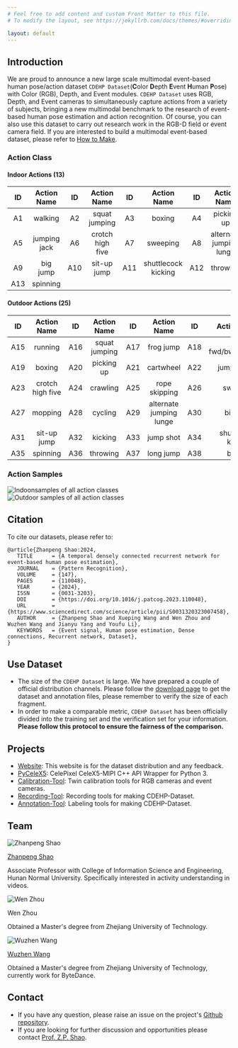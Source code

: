 ```yaml
---
# Feel free to add content and custom Front Matter to this file.
# To modify the layout, see https://jekyllrb.com/docs/themes/#overriding-theme-defaults

layout: default
---
```

## Introduction

We are proud to announce a new large scale multimodal event-based human pose/action dataset `CDEHP Dataset`(**C**olor **D**epth **E**vent **H**uman **P**ose) with Color (RGB), Depth, and Event modules. `CDEHP Dataset` uses RGB, Depth, and Event cameras to simultaneously capture actions from a variety of subjects, bringing a new multimodal benchmark to the research of event-based human pose estimation and action recognition. Of course, you can also use this dataset to carry out research work in the RGB-D field or event camera field. If you are interested to build a multimodal event-based dataset, please refer to [How to Make](/how-to-make).

### Action Class

#### Indoor Actions (13)

| ID    | Action Name   | ID    | Action Name       | ID    | Action Name          | ID    | Action Name              |
| :---: | :-----------: | :---: | :---------------: | :---: | :------------------: | :---: | :----------------------: |
| A1    | walking       | A2    | squat jumping     | A3    | boxing               | A4    | picking up               |
| A5    | jumping jack  | A6    | crotch high five  | A7    | sweeping             | A8    | alternate jumping lunge  |
| A9    | big jump      | A10   | sit-up jump       | A11   | shuttlecock kicking  | A12   | throwing                 |
| A13   | spinning      |       |                   |       |                      |       |                          |

#### Outdoor Actions (25)

|   ID   |   Action Name      |   ID   |   Action Name   |   ID   |   Action Name             |   ID   |   Action Name             |
| :----: | :----------------: | :----: | :-------------: | :----: | :-----------------------: | :----: | :-----------------------: |
|   A15  |   running          |   A16  |   squat jumping |   A17  |   frog jump               |   A18  |   jump fwd/bwd/left/right |
|   A19  |   boxing           |   A20  |   picking up    |   A21  |   cartwheel               |   A22  |   jumping jack            |
|   A23  |   crotch high five |   A24  |   crawling      |   A25  |   rope skipping           |   A26  |   sweeping                |
|   A27  |   mopping          |   A28  |   cycling       |   A29  |   alternate jumping lunge |   A30  |   big jump                |
|   A31  |   sit-up jump      |   A32  |   kicking       |   A33  |   jump shot               |   A34  |   shuttlecock kicking     |
|   A35  |   spinning         |   A36  |   throwing      |   A37  |   long jump               |   A38  |   burpee                  |


### Action Samples

![Indoonsamples of all action classes](/assets/Indoor.png)
![Outdoor samples of all action classes](/assets/Outdoor.png)

## Citation

To cite our datasets, please refer to:

```text
@article{Zhanpeng Shao:2024,
   TITLE      = {A temporal densely connected recurrent network for event-based human pose estimation},
   JOURNAL    = {Pattern Recognition},
   VOLUME     = {147},
   PAGES      = {110048},
   YEAR       = {2024},
   ISSN       = {0031-3203},
   DOI        = {https://doi.org/10.1016/j.patcog.2023.110048},
   URL        = {https://www.sciencedirect.com/science/article/pii/S0031320323007458},
   AUTHOR     = {Zhanpeng Shao and Xueping Wang and Wen Zhou and Wuzhen Wang and Jianyu Yang and Youfu Li},
   KEYWORDS   = {Event signal, Human pose estimation, Dense connections, Recurrent network, Dataset},
}
```

## Use Dataset

* The size of the `CDEHP Dataset` is large. We have prepared a couple of official distribution channels. Please follow the [download page](/download) to get the dataset and annotation files, please remember to verify the size of each fragment.
* In order to make a comparable metric, `CDEHP Dataset` has been officially divided into the training set and the verification set for your information. **Please follow this protocol to ensure the fairness of the comparison.**


## Projects

* [Website](https://github.com/CDEHP-Dataset/cdehp-dataset.github.io): This website is for the dataset distribution and any feedback.
* [PyCeleX5](https://github.com/CDEHP-Dataset/PyCeleX5): CelePixel CeleX5-MIPI C++ API Wrapper for Python 3.
* [Calibration-Tool](https://github.com/CDEHP-Dataset/Calibration-Tool): Twin calibration tools for RGB cameras and event cameras.
* [Recording-Tool](https://github.com/CDEHP-Dataset/Calibration-Tool): Recording tools for making CDEHP-Dataset.
* [Annotation-Tool](https://github.com/CDEHP-Dataset/Annotation-Tool): Labeling tools for making CDEHP-Dataset.

## Team

<div class="row">
   <div class="cell">
      <img class="member_avatar" src="/assets/perry.jpg" alt="Zhanpeng Shao" />
      <p class="member_name"><a href="https://perryshao.github.io/">Zhanpeng Shao</a></p>
      <p>Associate Professor with College of Information Science and Engineering, Hunan Normal University. Specifically interested in activity understanding in videos.</p>
   </div>

   <div class="cell">
      <img class="member_avatar" src="/assets/xavier.jpg" alt="Wen Zhou" />
      <p class="member_name"><a herf="https://github.com/xavier-zw">Wen Zhou</a></p>
      <p>Obtained a Master's degree from Zhejiang University of Technology.</p>
   </div>

   <div class="cell">
      <img class="member_avatar" src="/assets/kuretru.jpg" alt="Wuzhen Wang" />
      <p class="member_name"><a href="https://github.com/kuretru">Wuzhen Wang</a></p>
      <p>Obtained a Master's degree from Zhejiang University of Technology, currently work for ByteDance.</p>
   </div>
</div>

## Contact

* If you have any question, please raise an issue on the project's [Github repository](https://github.com/CDEHP-Dataset/cdehp-dataset.github.io/issues).
* If you are looking for further discussion and opportunities please contact [Prof. Z.P. Shao](https://perryshao.github.io/).
